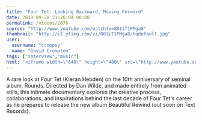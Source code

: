 ```yaml
---
title: "Four Tet: Looking Backward, Moving Forward"
date: 2013-09-20 21:26:04 00:00
permalink: /videos/2076
source: "http://www.youtube.com/watch?v=801iT1PMga8"
thumbnail: "http://i1.ytimg.com/vi/801iT1PMga8/hqdefault.jpg"
user:
  username: "crompsy"
  name: "David Crompton"
tags: ["interview","music"]
html: "<iframe width=\"640\" height=\"480\" src=\"http://www.youtube.com/embed/801iT1PMga8?wmode=transparent&feature=oembed\" frameborder=\"0\" allowfullscreen></iframe>"
---
```


A rare look at Four Tet (Kieran Hebden) on the 10th anniversary of seminal album, Rounds. Directed by Dan Wilde, and made entirely from animated stills, this intimate documentary explores the creative process, collaborations, and inspirations behind the last decade of Four Tet's career as he prepares to release the new album Beautiful Rewind (out soon on Text Records).